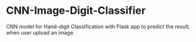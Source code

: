 # CNN-Image-Digit-Classifier
CNN model for Hand-digit Classification with Flask app to predict the result, when user upload an image 
